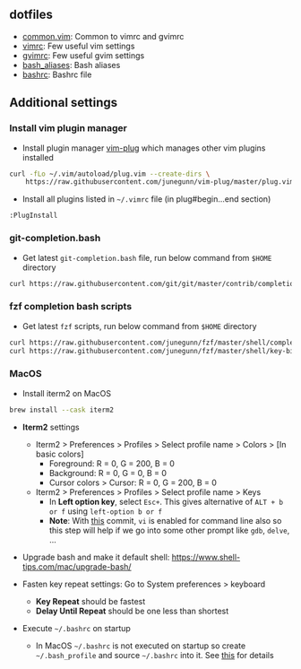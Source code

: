 ## dotfiles
- [common.vim](common.vim): Common to vimrc and gvimrc
- [vimrc](vimrc): Few useful vim settings
- [gvimrc](gvimrc): Few useful gvim settings
- [bash_aliases](bash_aliases): Bash aliases
- [bashrc](bashrc): Bashrc file

## Additional settings
### Install vim plugin manager
- Install plugin manager [vim-plug](https://github.com/junegunn/vim-plug#installation) which manages other vim plugins installed
```bash
curl -fLo ~/.vim/autoload/plug.vim --create-dirs \
    https://raw.githubusercontent.com/junegunn/vim-plug/master/plug.vim
```
- Install all plugins listed in `~/.vimrc` file (in plug#begin...end section)
```vim
:PlugInstall
```

### git-completion.bash
- Get latest `git-completion.bash` file, run below command from `$HOME` directory
```bash
curl https://raw.githubusercontent.com/git/git/master/contrib/completion/git-completion.bash -O
```

### fzf completion bash scripts
- Get latest `fzf` scripts, run below command from `$HOME` directory
```bash
curl https://raw.githubusercontent.com/junegunn/fzf/master/shell/completion.bash -O
curl https://raw.githubusercontent.com/junegunn/fzf/master/shell/key-bindings.bash -O
```

### MacOS
- Install iterm2 on MacOS
```bash
brew install --cask iterm2
```
- __Iterm2__ settings
  - Iterm2 > Preferences > Profiles > Select profile name > Colors > [In basic colors]
    - Foreground: R = 0, G = 200, B = 0
    - Background: R = 0, G = 0, B = 0
    - Cursor colors > Cursor: R = 0, G = 200, B = 0
  - Iterm2 > Preferences > Profiles > Select profile name > Keys
    - In __Left option key__, select `Esc+`. This gives alternative of `ALT + b or f` using `left-option b or f`
    - __Note__: With [this](https://github.com/hansrajdas/dotfiles/commit/cf011d1489cfd45b71588c5a00b3e4c5ed3af7f5) commit, `vi` is enabled for command line also so this step will help if we go into some other prompt like `gdb`, `delve`, ...

- Upgrade bash and make it default shell: https://www.shell-tips.com/mac/upgrade-bash/
- Fasten key repeat settings: Go to System preferences > keyboard
  - __Key Repeat__ should be fastest
  - __Delay Until Repeat__ should be one less than shortest
- Execute `~/.bashrc` on startup
  - In MacOS `~/.bashrc` is not executed on startup so create `~/.bash_profile` and source `~/.bashrc` into it. See [this](https://apple.stackexchange.com/questions/12993/why-doesnt-bashrc-run-automatically) for details
